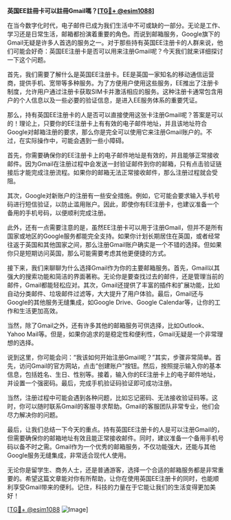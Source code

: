 **英国EE註冊卡可以註冊Gmail嗎？[[TG💪+ @esim1088](https://t.me/s/esim1088)]**

在当今数字化时代，电子邮件已成为我们生活中不可或缺的一部分。无论是工作、学习还是日常生活，邮箱都扮演着重要的角色。而说到邮箱服务，Google旗下的Gmail无疑是许多人首选的服务之一。对于那些持有英国EE注册卡的人群来说，他们可能会好奇：英国EE注册卡是否可以用来注册Gmail呢？今天我们就来详细探讨一下这个问题。

首先，我们需要了解什么是英国EE注册卡。EE是英国一家知名的移动通信运营商，提供手机、宽带等多种服务。为了方便用户使用这些服务，EE推出了注册卡制度，允许用户通过注册卡获取SIM卡并激活相应的服务。这种注册卡通常包含用户的个人信息以及一些必要的验证信息，是进入EE服务体系的重要凭证。

那么，持有英国EE注册卡的人是否可以直接使用这张卡注册Gmail呢？答案是可以的！理论上，只要你的EE注册卡上有有效的电子邮件地址，并且该地址符合Google对邮箱注册的要求，那么你是完全可以使用它来注册Gmail账户的。不过，在实际操作中，可能会遇到一些小障碍。

首先，你需要确保你的EE注册卡上的电子邮件地址是有效的，并且能够正常接收邮件。因为Gmail在注册过程中会发送一封验证邮件到你的邮箱，只有点击验证链接后才能完成注册流程。如果你的邮箱无法正常接收邮件，那么注册过程就会受阻。

其次，Google对新账户的注册有一些安全措施。例如，它可能会要求输入手机号码进行短信验证，以防止滥用账户。因此，即使你有EE注册卡，也建议准备一个备用的手机号码，以便顺利完成注册。

此外，还有一点需要注意的是，虽然EE注册卡可以用于注册Gmail，但并不是所有国家或地区的Google服务都能完全支持。如果你计划长期居住在英国，或者经常往返于英国和其他国家之间，那么注册Gmail账户确实是一个不错的选择。但如果你只是短期访问英国，那么可能需要考虑其他更便捷的方式。

接下来，我们来聊聊为什么选择Gmail作为你的主要邮箱服务。首先，Gmail以其强大的搜索功能和简洁的界面著称。无论你是要查找过去的邮件，还是管理当前的邮件，Gmail都能轻松应对。其次，Gmail还提供了丰富的插件和扩展功能，比如自动分类邮件、垃圾邮件过滤等，大大提升了用户体验。最后，Gmail还与Google的其他服务无缝集成，如Google Drive、Google Calendar等，让你的工作和生活更加高效。

当然，除了Gmail之外，还有许多其他的邮箱服务可供选择，比如Outlook、Yahoo Mail等。但是，如果你追求的是稳定性和便利性，Gmail无疑是一个非常理想的选择。

说到这里，你可能会问：“我该如何开始注册Gmail呢？”其实，步骤非常简单。首先，访问Gmail的官方网站，点击“创建账户”按钮。然后，按照提示输入你的基本信息，包括姓名、生日、性别等。接着，输入你的EE注册卡上的电子邮件地址，并设置一个强密码。最后，完成手机验证码验证即可成功注册。

当然，注册过程中可能会遇到各种问题，比如忘记密码、无法接收验证码等。这时，你可以随时联系Gmail的客服寻求帮助。Gmail的客服团队非常专业，他们会尽力解决你的问题。

最后，让我们总结一下今天的重点。持有英国EE注册卡的人是可以注册Gmail的，但需要确保你的邮箱地址有效且能正常接收邮件。同时，建议准备一个备用手机号码以备不时之需。Gmail作为一个优秀的邮箱服务，不仅功能强大，还能与其他Google服务无缝集成，非常适合现代人使用。

无论你是留学生、商务人士，还是普通游客，选择一个合适的邮箱服务都是非常重要的。希望这篇文章能对你有所帮助，让你在使用英国EE注册卡的同时，也能顺利享受Gmail带来的便利。记住，科技的力量在于它能让我们的生活变得更加美好！

[[TG💪+ @esim1088](https://t.me/s/esim1088) ![Image](https://i.postimg.cc/4NQfJmqS/Snipaste-2025-05-13-00-14-12.png)]